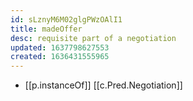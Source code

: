 ```yaml
---
id: sLznyM6M02glgPWzOAlI1
title: madeOffer
desc: requisite part of a negotiation
updated: 1637798627553
created: 1636431555965
---
```



- [[p.instanceOf]] [[c.Pred.Negotiation]]

